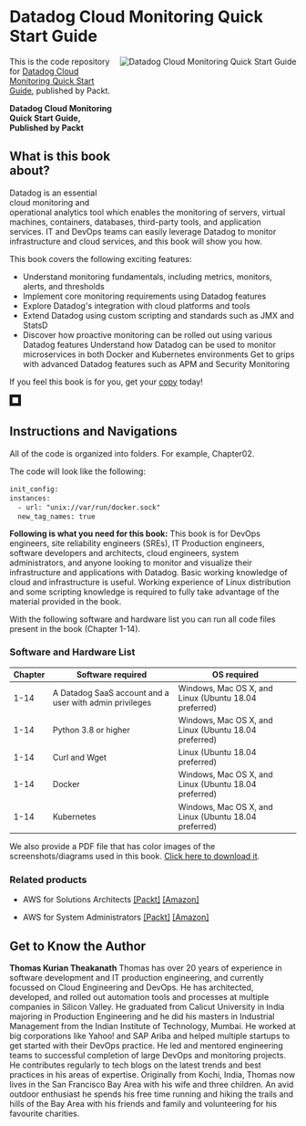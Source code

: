 # Datadog Cloud Monitoring Quick Start Guide

<a href="https://www.packtpub.com/product/datadog-cloud-monitoring-quick-start-guide/9781800568730?utm_source=github&utm_medium=repository&utm_campaign=9781800568730"><img src="https://static.packt-cdn.com/products/9781800568730/cover/smaller" alt="Datadog Cloud Monitoring Quick Start Guide" height="256px" align="right"></a>

This is the code repository for [Datadog Cloud Monitoring Quick Start Guide](https://www.packtpub.com/product/datadog-cloud-monitoring-quick-start-guide/9781800568730?utm_source=github&utm_medium=repository&utm_campaign=9781800568730), published by Packt.

**Datadog Cloud Monitoring Quick Start Guide, Published by Packt**

## What is this book about?
Datadog is an essential cloud monitoring and operational analytics tool which enables the monitoring of servers, virtual machines, containers, databases, third-party tools, and application services. IT and DevOps teams can easily leverage Datadog to monitor infrastructure and cloud services, and this book will show you how. 

This book covers the following exciting features:
* Understand monitoring fundamentals, including metrics, monitors, alerts, and thresholds
* Implement core monitoring requirements using Datadog features
* Explore Datadog's integration with cloud platforms and tools
* Extend Datadog using custom scripting and standards such as JMX and StatsD
* Discover how proactive monitoring can be rolled out using various Datadog features
Understand how Datadog can be used to monitor microservices in both Docker and Kubernetes environments
Get to grips with advanced Datadog features such as APM and Security Monitoring

If you feel this book is for you, get your [copy](https://www.amazon.com/dp/1800568738) today!

<a href="https://www.packtpub.com/?utm_source=github&utm_medium=banner&utm_campaign=GitHubBanner"><img src="https://raw.githubusercontent.com/PacktPublishing/GitHub/master/GitHub.png" 
alt="https://www.packtpub.com/" border="5" /></a>

## Instructions and Navigations
All of the code is organized into folders. For example, Chapter02.

The code will look like the following:
```
init_config:
instances:
  - url: "unix://var/run/docker.sock"
  new_tag_names: true
```

**Following is what you need for this book:**
This book is for DevOps engineers, site reliability engineers (SREs), IT Production engineers, software developers and architects, cloud engineers, system administrators, and anyone looking to monitor and visualize their infrastructure and applications with Datadog. Basic working knowledge of cloud and infrastructure is useful. Working experience of Linux distribution and some scripting knowledge is required to fully take advantage of the material provided in the book.

With the following software and hardware list you can run all code files present in the book (Chapter 1-14).
### Software and Hardware List
| Chapter | Software required | OS required |
| -------- | ------------------------------------ | ----------------------------------- |
| 1-14 | A Datadog SaaS account and a user with admin privileges | Windows, Mac OS X, and Linux (Ubuntu 18.04 preferred) |
| 1-14 | Python 3.8 or higher | Windows, Mac OS X, and Linux (Ubuntu 18.04 preferred) |
| 1-14 | Curl and Wget |  Linux (Ubuntu 18.04 preferred) |
| 1-14 | Docker | Windows, Mac OS X, and Linux (Ubuntu 18.04 preferred) |
| 1-14 | Kubernetes | Windows, Mac OS X, and Linux (Ubuntu 18.04 preferred) |

We also provide a PDF file that has color images of the screenshots/diagrams used in this book. [Click here to download it](https://www.packtpub.com/sites/default/files/downloads/9781800568730_ColorImages.pdf).

### Related products
* AWS for Solutions Architects [[Packt]](https://www.packtpub.com/product/aws-for-solutions-architects/9781789539233?utm_source=github&utm_medium=repository&utm_campaign=9781789539233) [[Amazon]](https://www.amazon.com/dp/1789539234)

* AWS for System Administrators [[Packt]](https://www.packtpub.com/product/aws-for-system-administrators/9781800201538?utm_source=github&utm_medium=repository&utm_campaign=9781800201538) [[Amazon]](https://www.amazon.com/dp/1800201532)

## Get to Know the Author
**Thomas Kurian Theakanath**
Thomas has over 20 years of experience in software development and IT production engineering, and currently focussed on Cloud Engineering and DevOps. He has architected, developed, and rolled out automation tools and processes at multiple companies in Silicon Valley.
He graduated from Calicut University in India majoring in Production Engineering and he did his masters in Industrial Management from the Indian Institute of Technology, Mumbai. He worked at big corporations like Yahoo! and SAP Ariba and helped multiple startups to get started with their DevOps practice. He led and mentored engineering teams to successful completion of large DevOps and monitoring projects. He contributes regularly to tech blogs on the latest trends and best practices in his areas of expertise.
Originally from Kochi, India, Thomas now lives in the San Francisco Bay Area with his wife and three children. An avid outdoor enthusiast he spends his free time running and hiking the trails and hills of the Bay Area with his friends and family and volunteering for his favourite charities.
